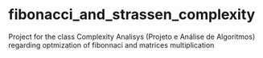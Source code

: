 # fibonacci_and_strassen_complexity
Project for the class Complexity Analisys (Projeto e Análise de Algoritmos) regarding optmization of fibonnaci and matrices multiplication
